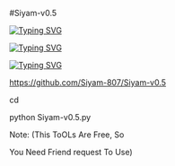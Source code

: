 #Siyam-v0.5

[![Typing SVG](https://readme-typing-svg.demolab.com?font=Fira+Code&pause=1000&width=335&lines=+Assalam+Walaikum%F0%9F%92%9A)](https://git.io/typing-svg)

[![Typing SVG](https://readme-typing-svg.demolab.com?font=Fira+Code&pause=1000&color=16F737&width=435&lines=Welcome+to+My+Github+Profile;Follow+mE+mY+New+Github)](https://git.io/typing-svg)

[![Typing SVG](https://readme-typing-svg.demolab.com?font=Fira+Code&pause=1000&color=F70000&width=435&lines=Public+id+CloNing_Working%E2%9C%85;I'm+Siyam+Okay+Bro%F0%9F%98%B1)](https://git.io/typing-svg)

https://github.com/Siyam-807/Siyam-v0.5

cd 

python Siyam-v0.5.py

Note: (This ToOLs Are Free, So 

You Need Friend request To Use)
